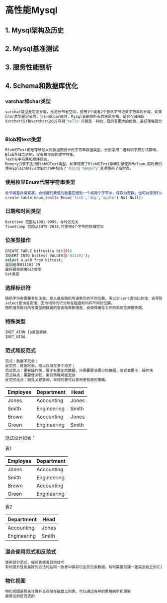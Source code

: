 # 高性能Mysql

## 1. Mysql架构及历史











## 2. Mysql基准测试









## 3. 服务性能剖析











## 4. Schema和数据库优化

### varchar和char类型

```bash
varchar类型是可变长度，比定长节省空间，使用1个或者2个额外字节记录字符串的长度，如果列的长度小于255，则采用1个字节，如果大于255使用2个字节，varchar节省的存储空间，如果一行占用的空间比原来长，导致做额外的工作，MyIsam拆分不同的片段进行存储，Innodb则需要分裂页来放进页内。如果Innodb过长，会把varchar存储为BLOB.
Char类型是定长的，当存储Char值时，Mysql会删除所有的末尾空格，适合存储Md5
Varchar(5)和varchar(200)存储'hello'开销是一样的，短的有更大的优势，最好策略是分配真正需要的空间



```

### Blob和text类型

```bash
Blob和Text都是存储最大的数据而设计的字符串数据类型，分别采用二进制和字符方式存储，
Blob存储二进制，没有排序规则或字符集。
Text有字符集和排序规则。
Memory引擎不支持Blob和Text类型，如果使用了Blob和Text存储引擎使用MyIsam,临时表的大小超过max_heap_table_size或者tmp_table_size，则内存临时表会转换成MyIsam磁盘临时表
使用Eplain执行计划Extra中包括了'Using tempory'说明使用了临时表。
```

### 使用枚举Enum代替字符串类型

```bash
枚举类型非常紧凑，会根据列表值的数量压缩到一个或两个字节中，保存为整数，也可以使用Field()函数显式指定排序顺序，导致mysql无法利用索引，消除排序。
create table enum_test(e Enum('fish','dog','apple') Not Null);
```

### 日期和时间类型

```bash
Datetime 范围从1001-9999，与时区无关
TimeStamp 范围从1979-2038,只使用4个字节的存储空间
```

### 位类型操作

```bash
CREATE TABLE bittest(a bit(8))
INSERT INTO bittest VALUES(b'011101');
select a,a+0 from bittest;
返回结果011101 29
最好避免使用bit类型
Set类型
```

### 选择标识符

```bash
随机字符串需要多加注意，插入值会随机写道索引的不同位置，所以Insert语句比较慢，会导致页分裂，磁盘随机访问，聚簇索引产生聚簇索引碎片，
select查询会变慢，因为相邻的行分布在磁盘和内存不同的位置。
随机值导致对所有类型的数据的查询效果都很差，会使得缓存工作的局部性原理失效。
```

### 特殊类型

```bash
INET_ATON Ip类型转换
INET_NTOA
```

### 范式和反范式

```bash
范式：数据不冗余；
反范式：数据冗余，可以存储在多个地方；
范式优点：更新操作快，很少有重复的数据，只需要更改更少的数据，范式表更小，操作快
范式缺点：需要做关联，索引策略可能无效
反范式优点：避免关联查询，单独的表可以使用更有效的策略。
```

| Employee | Department  | Head  |
| -------- | ----------- | ----- |
| Jones    | Accounting  | Jones |
| Smith    | Engineering | Smith |
| Brown    | Accounting  | Jones |
| Green    | Engineering | Smith |

范式设计如表：

表1

| Employee | Department  |
| -------- | ----------- |
| Jones    | Accounting  |
| Smith    | Engineering |
| Brown    | Accounting  |
| Green    | Engineering |

表2

| Department  | Head  |
| ----------- | ----- |
| Accounting  | Jones |
| Engineering | Smith |

### 混合使用范式和反范式

```bash
使用部分范式，缓存表或者其他技巧
有时提升性能最好的方法时在同一张表中保存衍生的冗余数据。有时需要创建一张完全独立的汇总表或缓存表
```

### 物化视图

```bash
物化视图是预先计算并且存储在磁盘上的表，可以通过各样的策略刷新和更新
最常见的反范式的
```

